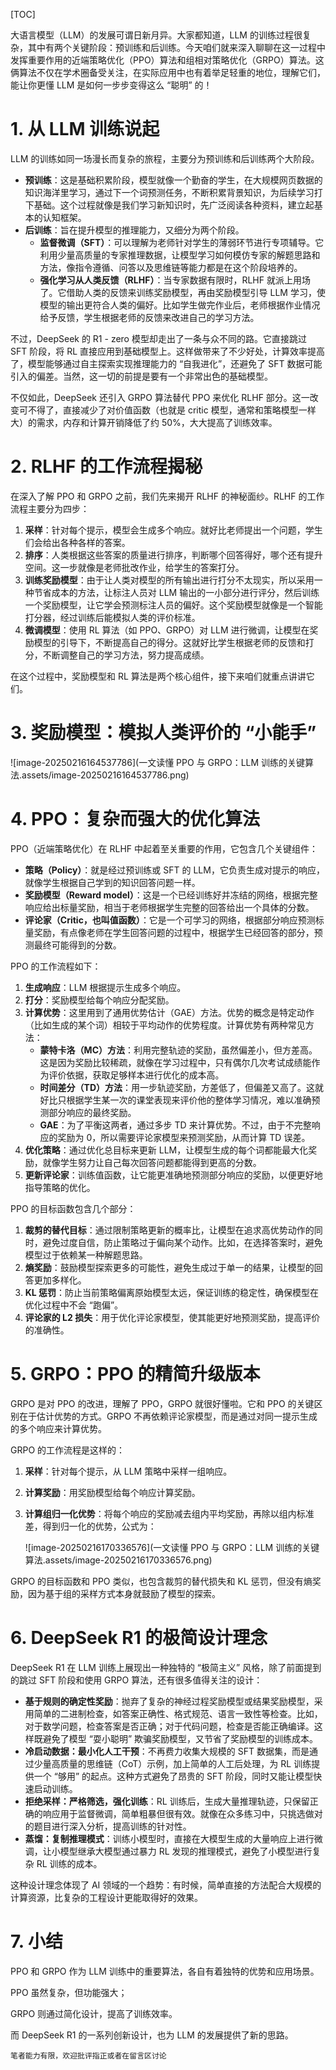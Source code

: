 [TOC]

大语言模型（LLM）的发展可谓日新月异。大家都知道，LLM 的训练过程很复杂，其中有两个关键阶段：预训练和后训练。今天咱们就来深入聊聊在这一过程中发挥重要作用的近端策略优化（PPO）算法和组相对策略优化（GRPO）算法。这俩算法不仅在学术圈备受关注，在实际应用中也有着举足轻重的地位，理解它们，能让你更懂 LLM 是如何一步步变得这么 “聪明” 的！

# 1. 从 LLM 训练说起

LLM 的训练如同一场漫长而复杂的旅程，主要分为预训练和后训练两个大阶段。

- **预训练**：这是基础积累阶段，模型就像一个勤奋的学生，在大规模网页数据的知识海洋里学习，通过下一个词预测任务，不断积累背景知识，为后续学习打下基础。这个过程就像是我们学习新知识时，先广泛阅读各种资料，建立起基本的认知框架。
- **后训练**：旨在提升模型的推理能力，又细分为两个阶段。
  - **监督微调（SFT）**：可以理解为老师针对学生的薄弱环节进行专项辅导。它利用少量高质量的专家推理数据，让模型学习如何模仿专家的解题思路和方法，像指令遵循、问答以及思维链等能力都是在这个阶段培养的。
  - **强化学习从人类反馈（RLHF）**：当专家数据有限时，RLHF 就派上用场了。它借助人类的反馈来训练奖励模型，再由奖励模型引导 LLM 学习，使模型的输出更符合人类的偏好。比如学生做完作业后，老师根据作业情况给予反馈，学生根据老师的反馈来改进自己的学习方法。

不过，DeepSeek 的 R1 - zero 模型却走出了一条与众不同的路。它直接跳过 SFT 阶段，将 RL 直接应用到基础模型上。这样做带来了不少好处，计算效率提高了，模型能够通过自主探索实现推理能力的 “自我进化”，还避免了 SFT 数据可能引入的偏差。当然，这一切的前提是要有一个非常出色的基础模型。

不仅如此，DeepSeek 还引入 GRPO 算法替代 PPO 来优化 RLHF 部分。这一改变可不得了，直接减少了对价值函数（也就是 critic 模型，通常和策略模型一样大）的需求，内存和计算开销降低了约 50%，大大提高了训练效率。

# 2. RLHF 的工作流程揭秘

在深入了解 PPO 和 GRPO 之前，我们先来揭开 RLHF 的神秘面纱。RLHF 的工作流程主要分为四步：

1. **采样**：针对每个提示，模型会生成多个响应。就好比老师提出一个问题，学生们会给出各种各样的答案。
2. **排序**：人类根据这些答案的质量进行排序，判断哪个回答得好，哪个还有提升空间。这一步就像是老师批改作业，给学生的答案打分。
3. **训练奖励模型**：由于让人类对模型的所有输出进行打分不太现实，所以采用一种节省成本的方法，让标注人员对 LLM 输出的一小部分进行评分，然后训练一个奖励模型，让它学会预测标注人员的偏好。这个奖励模型就像是一个智能打分器，经过训练后能模拟人类的评价标准。
4. **微调模型**：使用 RL 算法（如 PPO、GRPO）对 LLM 进行微调，让模型在奖励模型的引导下，不断提高自己的得分。这就好比学生根据老师的反馈和打分，不断调整自己的学习方法，努力提高成绩。

在这个过程中，奖励模型和 RL 算法是两个核心组件，接下来咱们就重点讲讲它们。

# 3. 奖励模型：模拟人类评价的 “小能手”

![image-20250216164537786](一文读懂 PPO 与 GRPO：LLM 训练的关键算法.assets/image-20250216164537786.png)

# 4. PPO：复杂而强大的优化算法

PPO（近端策略优化）在 RLHF 中起着至关重要的作用，它包含几个关键组件：

- **策略（Policy）**：就是经过预训练或 SFT 的 LLM，它负责生成对提示的响应，就像学生根据自己学到的知识回答问题一样。
- **奖励模型（Reward model）**：这是一个已经训练好并冻结的网络，根据完整响应给出标量奖励，相当于老师根据学生完整的回答给出一个具体的分数。
- **评论家（Critic，也叫值函数）**：它是一个可学习的网络，根据部分响应预测标量奖励，有点像老师在学生回答问题的过程中，根据学生已经回答的部分，预测最终可能得到的分数。

PPO 的工作流程如下：

1. **生成响应**：LLM 根据提示生成多个响应。
2. **打分**：奖励模型给每个响应分配奖励。
3. **计算优势**：这里用到了通用优势估计（GAE）方法。优势的概念是特定动作（比如生成的某个词）相较于平均动作的优势程度。计算优势有两种常见方法：
   - **蒙特卡洛（MC）方法**：利用完整轨迹的奖励，虽然偏差小，但方差高。这是因为奖励比较稀疏，就像在学习过程中，只有偶尔几次考试成绩能作为评价依据，获取足够样本进行优化的成本高。
   - **时间差分（TD）方法**：用一步轨迹奖励，方差低了，但偏差又高了。这就好比只根据学生某一次的课堂表现来评价他的整体学习情况，难以准确预测部分响应的最终奖励。
   - **GAE**：为了平衡这两者，通过多步 TD 来计算优势。不过，由于不完整响应的奖励为 0，所以需要评论家模型来预测奖励，从而计算 TD 误差。
4. **优化策略**：通过优化总目标来更新 LLM，让模型生成的每个词都能最大化奖励，就像学生努力让自己每次回答问题都能得到更高的分数。
5. **更新评论家**：训练值函数，让它能更准确地预测部分响应的奖励，以便更好地指导策略的优化。

PPO 的目标函数包含几个部分：

1. **裁剪的替代目标**：通过限制策略更新的概率比，让模型在追求高优势动作的同时，避免过度自信，防止策略过于偏向某个动作。比如，在选择答案时，避免模型过于依赖某一种解题思路。
2. **熵奖励**：鼓励模型探索更多的可能性，避免生成过于单一的结果，让模型的回答更加多样化。
3. **KL 惩罚**：防止当前策略偏离原始模型太远，保证训练的稳定性，确保模型在优化过程中不会 “跑偏”。
4. **评论家的 L2 损失**：用于优化评论家模型，使其能更好地预测奖励，提高评价的准确性。

# 5. GRPO：PPO 的精简升级版本

GRPO 是对 PPO 的改进，理解了 PPO，GRPO 就很好懂啦。它和 PPO 的关键区别在于估计优势的方式。GRPO 不再依赖评论家模型，而是通过对同一提示生成的多个响应来计算优势。

GRPO 的工作流程是这样的：

1. **采样**：针对每个提示，从 LLM 策略中采样一组响应。

2. **计算奖励**：用奖励模型给每个响应计算奖励。

3. **计算组归一化优势**：将每个响应的奖励减去组内平均奖励，再除以组内标准差，得到归一化的优势，公式为：

   ![image-20250216170336576](一文读懂 PPO 与 GRPO：LLM 训练的关键算法.assets/image-20250216170336576.png)

GRPO 的目标函数和 PPO 类似，也包含裁剪的替代损失和 KL 惩罚，但没有熵奖励，因为基于组的采样方式本身就鼓励了模型的探索。

# 6. DeepSeek R1 的极简设计理念

DeepSeek R1 在 LLM 训练上展现出一种独特的 “极简主义” 风格，除了前面提到的跳过 SFT 阶段和使用 GRPO 算法，还有很多值得关注的设计：

- **基于规则的确定性奖励**：抛弃了复杂的神经过程奖励模型或结果奖励模型，采用简单的二进制检查，如答案正确性、格式规范、语言一致性等检查。比如，对于数学问题，检查答案是否正确；对于代码问题，检查是否能正确编译。这样既避免了模型 “耍小聪明” 欺骗奖励模型，又节省了奖励模型的训练成本。
- **冷启动数据：最小化人工干预**：不再费力收集大规模的 SFT 数据集，而是通过少量高质量的思维链（CoT）示例，加上简单的人工后处理，为 RL 训练提供一个 “够用” 的起点。这种方式避免了昂贵的 SFT 阶段，同时又能让模型快速启动训练。
- **拒绝采样：严格筛选，强化训练**：RL 训练后，生成大量推理轨迹，只保留正确的响应用于监督微调，简单粗暴但很有效。就像在众多练习中，只挑选做对的题目进行深入分析，提高训练的针对性。
- **蒸馏：复制推理模式**：训练小模型时，直接在大模型生成的大量响应上进行微调，让小模型继承大模型通过暴力 RL 发现的推理模式，避免了小模型进行复杂 RL 训练的成本。

这种设计理念体现了 AI 领域的一个趋势：有时候，简单直接的方法配合大规模的计算资源，比复杂的工程设计更能取得好的效果。

# 7. 小结

PPO 和 GRPO 作为 LLM 训练中的重要算法，各自有着独特的优势和应用场景。

PPO 虽然复杂，但功能强大；

GRPO 则通过简化设计，提高了训练效率。

而 DeepSeek R1 的一系列创新设计，也为 LLM 的发展提供了新的思路。

```
笔者能力有限，欢迎批评指正或者在留言区讨论
```